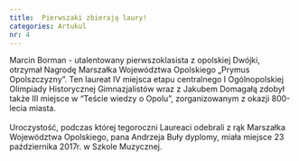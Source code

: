 ```yaml
---
title:  Pierwszaki zbierają laury!
categories: Artukul
nr: 4
---
```

Marcin Borman - utalentowany pierwszoklasista z opolskiej Dwójki, otrzymał Nagrodę Marszałka Województwa Opolskiego „Prymus Opolszczyzny”. Ten laureat IV miejsca etapu centralnego I Ogólnopolskiej Olimpiady Historycznej Gimnazjalistów wraz z Jakubem Domagałą zdobył także III miejsce w “Teście wiedzy o Opolu”, zorganizowanym z okazji 800-lecia miasta.<br><br> 
Uroczystość, podczas której tegoroczni Laureaci odebrali z rąk Marszałka Województwa Opolskiego, pana Andrzeja Buły dyplomy, miała miejsce 23 października 2017r. w Szkole Muzycznej.
